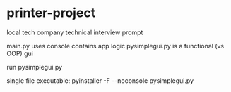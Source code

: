 # printer-project

local tech company technical interview prompt

main.py uses console contains app logic
pysimplegui.py is a functional (vs OOP) gui

run pysimplegui.py

single file executable:
pyinstaller -F --noconsole pysimplegui.py
